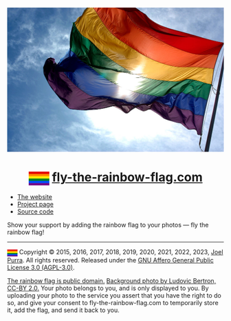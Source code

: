 <p align="center">
	<a href="https://fly-the-rainbow-flag.com/"><img src="./public/resources/image/background/1024px-Rainbow_flag_and_blue_skies.jpg" alt="The rainbow flag" /></a>
</p>

<h1 align="center">
	<img src="./public/resources/image/icon-64x64.png" alt="The rainbow flag" width="48" height="32" valign="middle" />
	<a href="https://fly-the-rainbow-flag.com/">fly-the-rainbow-flag.com</a>
</h1>

- [The website](https://fly-the-rainbow-flag.com/)
- [Project page](https://joelpurra.com/projects/fly-the-rainbow-flag.com/)
- [Source code](https://github.com/joelpurra/fly-the-rainbow-flag.com)

Show your support by adding the rainbow flag to your photos &mdash; fly the rainbow flag!

---

<a href="https://fly-the-rainbow-flag.com/"><img src="./public/resources/image/icon-64x64.png" alt="The rainbow flag" width="24" height="16" valign="middle" /></a> Copyright &copy; 2015, 2016, 2017, 2018, 2019, 2020, 2021, 2022, 2023, [Joel Purra](https://joelpurra.com/). All rights reserved. Released under the [GNU Affero General Public License 3.0 (AGPL-3.0)](https://en.wikipedia.org/wiki/Affero_General_Public_License).

<a href="https://en.wikipedia.org/wiki/Rainbow_flag_(LGBT_movement)">The rainbow flag is public domain.</a> <a href="https://en.wikipedia.org/wiki/File:Rainbow_flag_and_blue_skies.jpg">Background photo by Ludovic Bertron, <nobr>CC-BY 2.0</nobr>.</a> Your photo belongs to you, and is only displayed to you. By uploading your photo to the service you assert that you have the right to do so, and give your consent to <nobr>fly-the-rainbow-flag.com</nobr> to temporarily store it, add the flag, and send it back to you.
